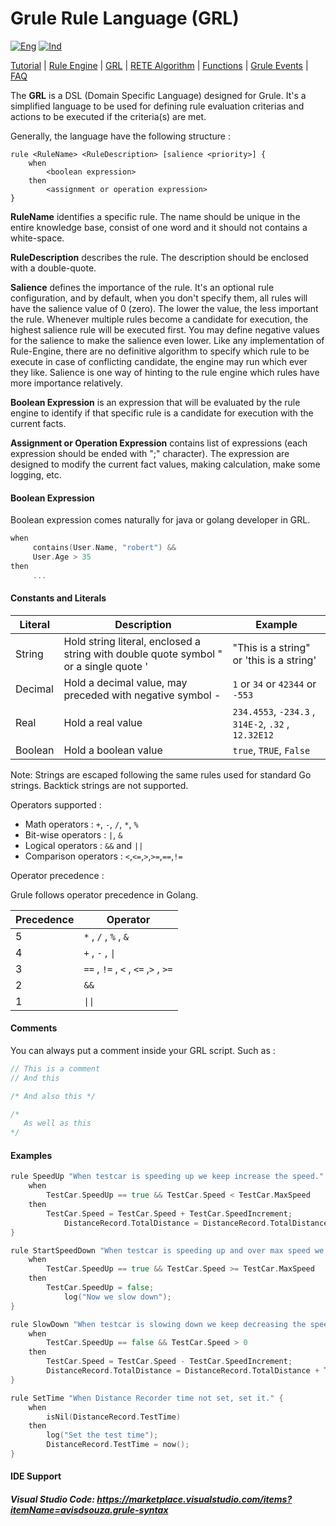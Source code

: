 # Grule Rule Language (GRL)

[![Eng](https://github.com/gosquared/flags/blob/master/flags/flags/flat/24/United-Kingdom.png?raw=true)](GRL_en.md)
[![Ind](https://github.com/gosquared/flags/blob/master/flags/flags/flat/24/Indonesia.png?raw=true)](GRL_id.md)

[Tutorial](Tutorial_id.md) | [Rule Engine](RuleEngine_id.md) | [GRL](GRL_id.md) | [RETE Algorithm](RETE_id.md) | [Functions](Function_id.md) | [Grule Events](GruleEvent_id.md) | [FAQ](FAQ_id.md)

The **GRL** is a DSL (Domain Specific Language) designed for Grule. It's a simplified language
to be used for defining rule evaluation criterias and actions to be executed if the criteria(s) are met.

Generally, the language have the following structure :

```text
rule <RuleName> <RuleDescription> [salience <priority>] {
    when
        <boolean expression>
    then
        <assignment or operation expression>
}
```

**RuleName** identifies a specific rule. The name should be unique in the entire knowledge base, consist of one word and
it should not contains a white-space.

**RuleDescription** describes the rule. The description should be enclosed with a double-quote.

**Salience** defines the importance of the rule. It's an optional rule configuration, and by default, when you don't specify them, all rules will have the salience value of 0 (zero).
The lower the value, the less important the rule. Whenever multiple rules become a candidate for execution, the highest salience rule will be executed first. You may define negative values for the salience to make the salience even lower. Like any implementation of Rule-Engine, there are no definitive algorithm to specify which rule to be execute in case of conflicting candidate, the engine may run which ever they like.
Salience is one way of hinting to the rule engine which rules have more importance relatively.

**Boolean Expression** is an expression that will be evaluated by the rule engine to identify if that specific rule
is a candidate for execution with the current facts.

**Assignment or Operation Expression** contains list of expressions (each expression should be ended with ";" character).
The expression are designed to modify the current fact values, making calculation, make some logging, etc.

#### Boolean Expression

Boolean expression comes naturally for java or golang developer in GRL.

```go
when
     contains(User.Name, "robert") &&
     User.Age > 35
then
     ...
```

#### Constants and Literals

| Literal | Description                                                            | Example                          |
| ------- | ---------------------------------------------------------------------- | -------------------------------- |
| String  | Hold string literal, enclosed a string with double quote symbol &quot; or a single quote ' | "This is a string" or 'this is a string' |
| Decimal | Hold a decimal value, may preceded with negative symbol -             | `1` or `34` or `42344` or `-553` |
| Real    | Hold a real value                                                      | `234.4553`, `-234.3` , `314E-2`, `.32` , `12.32E12`  |
| Boolean | Hold a boolean value                                                   | `true`, `TRUE`, `False`          |

Note: Strings are escaped following the same rules used for standard Go strings. Backtick strings are not supported.

Operators supported :

* Math operators : `+`, `-`, `/`, `*`, `%`
* Bit-wise operators : `|`, `&`
* Logical operators : `&&` and `||`
* Comparison operators : `<`,`<=`,`>`,`>=`,`==`,`!=` 

Operator precedence :

Grule follows operator precedence in Golang.

| Precedence |  Operator |
| ---------- | --------- |
|    5       |      `*` , `/` , `%` , `&` |
|    4       |      `+` , `-` , `\|`     |
|    3       |      `==` , `!=` , `<` , `<=` ,`>` , `>=`  |
|    2       |      `&&`  |
|    1       |      `\|\|`  |

#### Comments

You can always put a comment inside your GRL script. Such as :

```go
// This is a comment
// And this

/* And also this */

/*
   As well as this
*/
```

#### Examples

```go
rule SpeedUp "When testcar is speeding up we keep increase the speed."  {
    when
        TestCar.SpeedUp == true && TestCar.Speed < TestCar.MaxSpeed
    then
        TestCar.Speed = TestCar.Speed + TestCar.SpeedIncrement;
            DistanceRecord.TotalDistance = DistanceRecord.TotalDistance + TestCar.Speed;
}

rule StartSpeedDown "When testcar is speeding up and over max speed we change to speed down."  {
    when
        TestCar.SpeedUp == true && TestCar.Speed >= TestCar.MaxSpeed
    then
        TestCar.SpeedUp = false;
            log("Now we slow down");
}

rule SlowDown "When testcar is slowing down we keep decreasing the speed."  {
    when
        TestCar.SpeedUp == false && TestCar.Speed > 0
    then
        TestCar.Speed = TestCar.Speed - TestCar.SpeedIncrement;
        DistanceRecord.TotalDistance = DistanceRecord.TotalDistance + TestCar.Speed;
}

rule SetTime "When Distance Recorder time not set, set it." {
    when
        isNil(DistanceRecord.TestTime)
    then
        log("Set the test time");
        DistanceRecord.TestTime = now();
}
```

#### IDE Support
##### Visual Studio Code: https://marketplace.visualstudio.com/items?itemName=avisdsouza.grule-syntax
